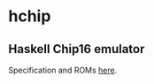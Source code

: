 # hchip
## Haskell Chip16 emulator

Specification and ROMs [here](http://forums.ngemu.com/showthread.php?t=145620).
